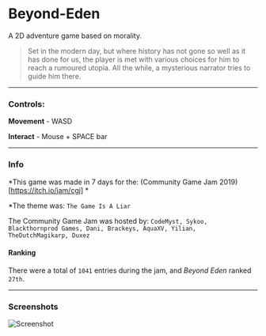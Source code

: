 # Beyond-Eden
A 2D adventure game based on morality.

> Set in the modern day, but where history has not gone so well as it has done for us, the player is met with various choices for him to reach a rumoured utopia. All the while, a mysterious narrator tries to guide him there.

----

### Controls: 
**Movement** - WASD

**Interact** - Mouse + SPACE bar

----
### Info
*This game was made in 7 days for the: (Community Game Jam 2019)[https://itch.io/jam/cgj] *

*The theme was: `The Game Is A Liar`

The Community Game Jam was hosted by: `CodeMyst, Sykoo, Blackthornprod Games, Dani, Brackeys, AquaXV, Yilian, TheDutchMagikarp, Duxez`

#### Ranking
There were a total of `1041` entries during the jam, and *Beyond Eden* ranked `27th`.

----

### Screenshots
![Screenshot](https://github.com/luo-simon/Beyond-Eden/image "Beyond Eden")


